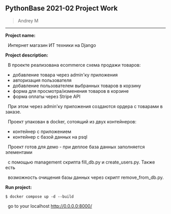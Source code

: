 ## PythonBase 2021-02 Project Work

> Andrey M
___
**Project name:** 

&nbsp;&nbsp;Интернет магазин ИТ техники на Django

**Project description:**

&nbsp;&nbsp;В проекте реализована ecommerce схема продажи товаров:

- добавление товара через admin'ку приложения
- авторизация пользователя
- добавление пользователем выбранных товаров в корзину
- форма для просмотра/изменения товаров в корзине
- форма оплаты через Stripe API

&nbsp;&nbsp;При этом через admin'ку приложения создаются ордера с товарами в заказе.

&nbsp;&nbsp;Проект упакован в docker, сотоящий из двух контейнеров:

- контейнер с приложением
- контейнер с базой данных на psql

&nbsp;&nbsp;Проект готов для демо - при деплое база данных заполняется элементами

&nbsp;&nbsp;с помощью management скрипта fill_db.py и create_users.py. Также есть 

&nbsp;&nbsp;возможность очищения базы данных через скрипт remove_from_db.py.

**Run project:**

    $ docker compose up -d --build
    
&nbsp;&nbsp;go to your localhost http://0.0.0.0:8000/

